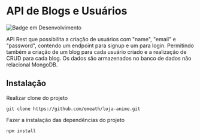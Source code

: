 # API de Blogs e Usuários

![Badge em Desenvolvimento](http://img.shields.io/static/v1?label=STATUS&message=EM%20DESENVOLVIMENTO&color=GREEN&style=for-the-badge)

API Rest que possibilita a criação de usuários com "name", "email" e "password", contendo um endpoint para signup e um para login. Permitindo também a criação de um blog para cada usuário criado e a realização de CRUD para cada blog. Os dados são armazenados no banco de dados não relacional MongoDB.

## Instalação

Realizar clone do projeto

```shell
git clone https://github.com/emeath/loja-anime.git
```

Fazer a instalação das dependências do projeto

```shell
npm install
```

